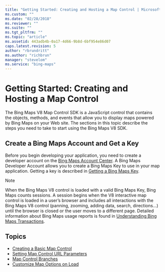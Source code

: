 ```yaml
---
title: "Getting Started: Creating and Hosting a Map Control | Microsoft Docs"
ms.custom: ""
ms.date: "02/28/2018"
ms.reviewer: ""
ms.suite: ""
ms.tgt_pltfrm: ""
ms.topic: "article"
ms.assetid: 443adb4b-0a17-4d66-9b8d-6bf954e86d07
caps.latest.revision: 5
author: "rbrundritt"
ms.author: "richbrun"
manager: "stevelom"
ms.service: "bing-maps"
---
```

# Getting Started: Creating and Hosting a Map Control
The Bing Maps V8 Map Control SDK is a JavaScript control that contains the objects, methods, and events that allow you to display maps powered by Bing Maps on your Web site. The sections in this topic describe the steps you need to take to start using the Bing Maps V8 SDK.

## Create a Bing Maps Account and Get a Key

Before you begin developing your application, you need to create a developer account on the [Bing Maps Account Center](http://www.bingmapsportal.com/). A Bing Maps Developer Account allows you to create a Bing Maps Key to use in your map application. Getting a key is described in [Getting a Bing Maps Key](../getting-started/getting-a-bing-maps-key.md).

> [!NOTE]
> When the Bing Maps V8 control is loaded with a valid Bing Maps Key, Bing Maps counts sessions. A session begins when the V8 interactive map control is loaded in a user’s browser and includes all interactions with the Bing Maps V8 control (panning, zooming, adding data, search, directions...) until the browser is closed or the user moves to a different page. Detailed information about Bing Maps usage reports is found in [Understanding Bing Maps Transactions](../getting-started/understanding-bing-maps-transactions.md). 

## Topics

  * [Creating a Basic Map Control](creating-a-basic-map-control.md)
  * [Setting Map Control URL Parameters](setting-map-control-parameters.md)
  * [Map Control Branches](map-control-branches.md)
  * [Customize Map Options on Load](customize-map-options-on-load-example.md)
